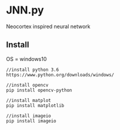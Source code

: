 # JNN.py
Neocortex inspired neural network

## Install

OS = windows10
```
//install python 3.6
https://www.python.org/downloads/windows/

//install opencv
pip install opencv-python

//install matplot
pip install matplotlib

//install imageio
pip install imageio
```